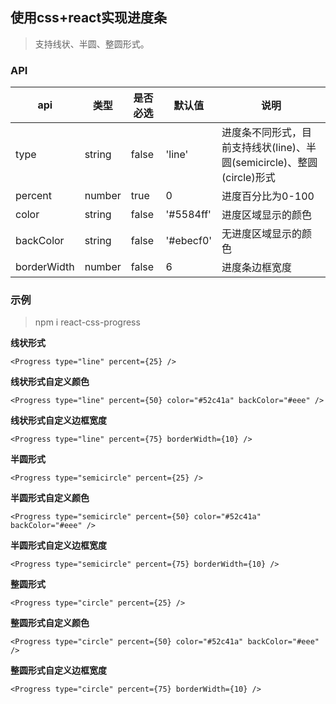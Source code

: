 ## 使用css+react实现进度条
> 支持线状、半圆、整圆形式。

### API

| api | 类型 | 是否必选 | 默认值 | 说明 |
| --- | --- | --- | --- | --- |
| type | string | false | 'line' | 进度条不同形式，目前支持线状(line)、半圆(semicircle)、整圆(circle)形式 |
| percent | number | true | 0 | 进度百分比为0-100 |
| color | string | false | '#5584ff' | 进度区域显示的颜色 |
| backColor | string | false | '#ebecf0' | 无进度区域显示的颜色 | 
| borderWidth | number | false | 6 | 进度条边框宽度 | 

### 示例
> npm i react-css-progress

**线状形式**
```
<Progress type="line" percent={25} />
```
**线状形式自定义颜色**
```
<Progress type="line" percent={50} color="#52c41a" backColor="#eee" />
```
**线状形式自定义边框宽度**
```
<Progress type="line" percent={75} borderWidth={10} />
```
**半圆形式**
```
<Progress type="semicircle" percent={25} />
```
**半圆形式自定义颜色**
```
<Progress type="semicircle" percent={50} color="#52c41a" backColor="#eee" />
```
**半圆形式自定义边框宽度**
```
<Progress type="semicircle" percent={75} borderWidth={10} />
```
**整圆形式**
```
<Progress type="circle" percent={25} />
```
**整圆形式自定义颜色**
```
<Progress type="circle" percent={50} color="#52c41a" backColor="#eee" />
```
**整圆形式自定义边框宽度**
```
<Progress type="circle" percent={75} borderWidth={10} />
```


